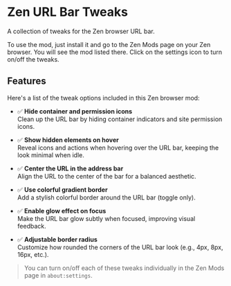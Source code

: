 
# Zen URL Bar Tweaks

A collection of tweaks for the Zen browser URL bar.

To use the mod, just install it and go to the Zen Mods page on your Zen browser. You will see the mod listed there. Click on the settings icon to turn on/off the tweaks.

## Features

Here's a list of the tweak options included in this Zen browser mod:

- ✅ **Hide container and permission icons**  
  Clean up the URL bar by hiding container indicators and site permission icons.

- ✅ **Show hidden elements on hover**  
  Reveal icons and actions when hovering over the URL bar, keeping the look minimal when idle.

- ✅ **Center the URL in the address bar**  
  Align the URL to the center of the bar for a balanced aesthetic.

- ✅ **Use colorful gradient border**  
  Add a stylish colorful border around the URL bar (toggle only).

- ✅ **Enable glow effect on focus**  
  Make the URL bar glow subtly when focused, improving visual feedback.

- ✅ **Adjustable border radius**  
  Customize how rounded the corners of the URL bar look (e.g., 4px, 8px, 16px, etc.).

> You can turn on/off each of these tweaks individually in the Zen Mods page in `about:settings`.
